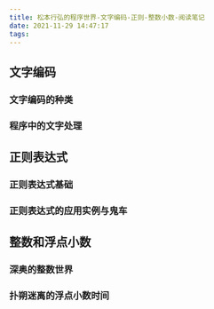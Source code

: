 ```yaml
---
title: 松本行弘的程序世界-文字编码-正则-整数小数-阅读笔记
date: 2021-11-29 14:47:17
tags:
---
```

## 文字编码
### 文字编码的种类
### 程序中的文字处理

## 正则表达式
### 正则表达式基础
### 正则表达式的应用实例与鬼车


## 整数和浮点小数
### 深奥的整数世界
### 扑朔迷离的浮点小数时间


